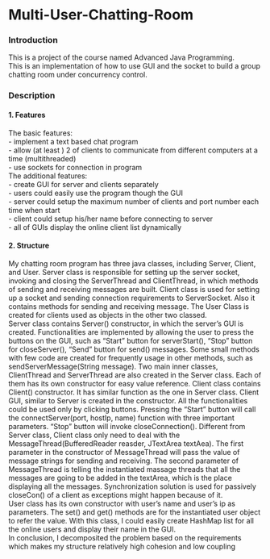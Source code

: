 # Multi-User-Chatting-Room
<h3>Introduction</h3>
This is a project of the course named Advanced Java Programming.<br>  
This is an implementation of how to use GUI and the socket to build a group chatting room under concurrency control.

<h3>Description</h3>
<h4>1. Features</h4>
The basic features:<br>
- implement a text based chat program<br>
- allow (at least ) 2 of clients to communicate from different computers at a
time (multithreaded)<br>
- use sockets for connection in program<br>
The additional features:<br>
- create GUI for server and clients separately<br>
- users could easily use the program though the GUI<br>
- server could setup the maximum number of clients and port number each
time when start<br>
- client could setup his/her name before connecting to server<br>
- all of GUIs display the online client list dynamically
<h4>2. Structure</h4>
My chatting room program has three java classes, including Server, Client, and
User. Server class is responsible for setting up the server socket, invoking and
closing the ServerThread and ClientThread, in which methods of sending and
receiving messages are built. Client class is used for setting up a socket and
sending connection requirements to ServerSocket. Also it contains methods for
sending and receiving message. The User Class is created for clients used as
objects in the other two classed.<br>
Server class contains Server() constructor, in which the server’s GUI is created.
Functionalities are implemented by allowing the user to press the buttons on the
GUI, such as “Start” button for serverStart(), “Stop” button for closeServer(),
“Send” button for send() messages. Some small methods with few code are created
for frequently usage in other methods, such as sendServerMessage(String
message). Two main inner classes, ClientThread and ServerThread are also created
in the Server class. Each of them has its own constructor for easy value reference.
Client class contains Client() constructor. It has similar function as the one in
Server class. Client GUI, similar to Server is created in the constructor. All the
functionalities could be used only by clicking buttons. Pressing the “Start” button
will call the connectServer(port, hostIp, name) function with three important
parameters. “Stop” button will invoke closeConnection(). Different from Server
class, Client class only need to deal with the MessageThread(BufferedReader
reasder, JTextArea textAea). The first parameter in the constructor of
MessageThread will pass the value of message strings for sending and receiving.
The second parameter of MessageThread is telling the instantiated massage threads
that all the messages are going to be added in the textArea, which is the place
displaying all the messages. Synchronization solution is used for passively
closeCon() of a client as exceptions might happen because of it.<br>
User class has its own constructor with user’s name and user’s ip as parameters.
The set() and get() methods are for the instantiated user object to refer the value.
With this class, I could easily create HashMap list for all the online users and
display their name in the GUI.<br>
In conclusion, I decomposited the problem based on the requirements which makes
my structure relatively high cohesion and low coupling
